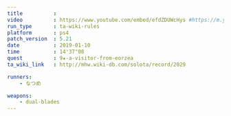 ```yaml
---
title          :
video          : https://www.youtube.com/embed/efdZDUWcHys #https://m.youtube.com/watch?v=efdZDUWcHys
run_type       : ta-wiki-rules
platform       : ps4
patch_version  : 5.21
date           : 2019-01-10
time           : 14'37"08
quest          : 9★-a-visitor-from-eorzea
ta_wiki_link   : http://mhw.wiki-db.com/solota/record/2029

runners:
    - なつめ

weapons:
    - dual-blades
---
```

